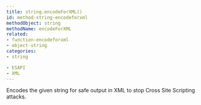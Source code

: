 ```yaml
---
title: string.encodeForXML()
id: method-string-encodeforxml
methodObject: string
methodName: encodeForXML
related:
- function-encodeforxml
- object-string
categories:
- string

- ESAPI
- XML
---
```


Encodes the given string for safe output in XML to stop Cross Site Scripting attacks.